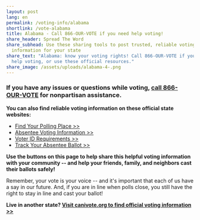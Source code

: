 ```yaml
---
layout: post
lang: en
permalink: /voting-info/alabama
shortlink: /vote-alabama
title: Alabama - Call 866-OUR-VOTE if you need help voting!
share_header: Spread The Word
share_subhead: Use these sharing tools to post trusted, reliable voting
  information for your state
share_text: "Alabama: know your voting rights! Call 866-OUR-VOTE if you need
  help voting, or use these official resources."
share_image: /assets/uploads/alabama-4-.png
---
```

### **If you have any issues or questions while voting, [call 866-OUR-VOTE](tel:8666878683) for nonpartisan assistance.**

**You can also find reliable voting information on these official state websites:**

* [Find Your Polling Place >>](https://myinfo.alabamavotes.gov/voterview)
* [Absentee Voting Information >>](https://www.sos.alabama.gov/alabama-votes/voter/absentee-voting?m=voters)
* [Voter ID Requirements >>](https://www.sos.alabama.gov/alabama-votes/photo-voter-id)
* [Track Your Absentee Ballot >>](https://myinfo.alabamavotes.gov/voterview)

**Use the buttons on this page to help share this helpful voting information with your community -- and help your friends, family, and neighbors cast their ballots safely!**

Remember, your vote is your voice -- and it's important that each of us have a say in our future. And, if you are in line when polls close, you still have the right to stay in line and cast your ballot!

**Live in another state? [Visit canivote.org to find official voting information >>](https://canivote.org)**